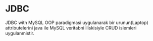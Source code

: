# JDBC
JDBC with MySQL
OOP paradigmasi uygulanarak bir urunun(Laptop) attributelerini java ile MySQL veritabni iliskisiyle CRUD islemleri uygulanmistir.

